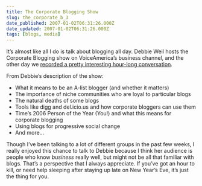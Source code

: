 ```yaml
---
title: The Corporate Blogging Show
slug: the_corporate_b_3
date_published: 2007-01-02T06:31:26.000Z
date_updated: 2007-01-02T06:31:26.000Z
tags: [blogs, media]
---
```


It’s almost like all I do is talk about blogging all day. Debbie Weil hosts the Corporate Blogging show on VoiceAmerica’s business channel, and the other day we [recorded a pretty interesting hour-long conversation](http://www.thecorporatebloggingshow.com/2006/12/19/six-aparts-anil-dash-with-tips-tricks-for-more-effective-corporate-blogging/).

From Debbie’s description of the show:

- What it means to be an A-list blogger (and whether it matters)
- The importance of niche communities who are loyal to particular blogs
- The natural deaths of some blogs
- Tools like digg and del.icio.us and how corporate bloggers can use them
- Time’s 2006 Person of the Year (You!) and what this means for corporate blogging
- Using blogs for progressive social change
- And more…

Though I’ve been talking to a lot of different groups in the past few weeks, I really enjoyed this chance to talk to Debbie because I think her audience is people who know *business* really well, but might not be all that familiar with blogs. That’s a perspective that I always appreciate. If you’ve got an hour to kill, or need help sleeping after staying up late on New Year’s Eve, it’s just the thing for you.

